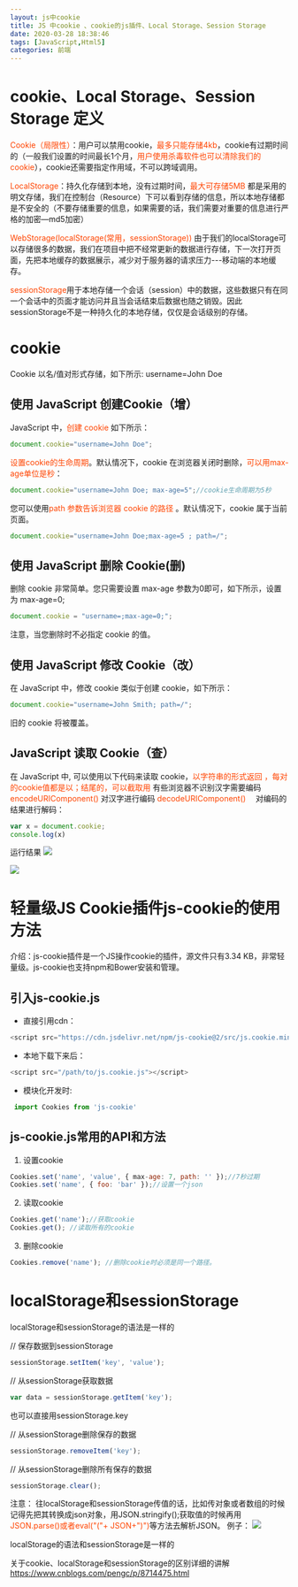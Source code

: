 ```yaml
---
layout: js中cookie
title: JS 中cookie 、cookie的js插件、Local Storage、Session Storage
date: 2020-03-28 18:38:46
tags: [JavaScript,Html5]
categories: 前端
---
```



# cookie、Local Storage、Session Storage 定义
<font color="#f40">Cookie（局限性）</font>：用户可以禁用cookie，<font color="#f40">最多只能存储4kb</font>，cookie有过期时间的（一般我们设置的时间最长1个月，<font color="#f40">用户使用杀毒软件也可以清除我们的cookie</font>），cookie还需要指定作用域，不可以跨域调用。

<font color="#f40">LocalStorage</font>：持久化存储到本地，没有过期时间，<font color="#f40">最大可存储5MB</font>
都是采用的明文存储，我们在控制台（Resource）下可以看到存储的信息，所以本地存储都是不安全的（不要存储重要的信息，如果需要的话，我们需要对重要的信息进行严格的加密—md5加密）

<font color="#f40">WebStorage(localStorage(常用，sessionStorage))</font>
由于我们的localStorage可以存储很多的数据，我们在项目中把不经常更新的数据进行存储，下一次打开页面，先把本地缓存的数据展示，减少对于服务器的请求压力---移动端的本地缓存。

<font color="#f40">sessionStorage</font>用于本地存储一个会话（session）中的数据，这些数据只有在同一个会话中的页面才能访问并且当会话结束后数据也随之销毁。因此sessionStorage不是一种持久化的本地存储，仅仅是会话级别的存储。

<!-- more -->
# cookie
Cookie 以名/值对形式存储，如下所示:
username=John Doe
## 使用 JavaScript 创建Cookie（增）
JavaScript 中，<font color="#f40">创建 cookie</font> 如下所示：
```js
document.cookie="username=John Doe";
```
<font color="#f40">设置cookie的生命周期</font>。默认情况下，cookie 在浏览器关闭时删除，<font color="#f40">可以用max-age单位是秒</font>：
```js
document.cookie="username=John Doe; max-age=5";//cookie生命周期为5秒
```
您可以使用<font color="#f40">path 参数告诉浏览器 cookie 的路径</font> 。默认情况下，cookie 属于当前页面。
```js
document.cookie="username=John Doe;max-age=5 ; path=/";
```

## 使用 JavaScript 删除 Cookie(删)
删除 cookie 非常简单。您只需要设置 max-age 参数为0即可，如下所示，设置为 max-age=0;
```js
document.cookie = "username=;max-age=0;";
```
注意，当您删除时不必指定 cookie 的值。

## 使用 JavaScript 修改 Cookie（改）
在 JavaScript 中，修改 cookie 类似于创建 cookie，如下所示：
```js
document.cookie="username=John Smith; path=/";
```
旧的 cookie 将被覆盖。

##  JavaScript 读取 Cookie（查）
在 JavaScript 中, 可以使用以下代码来读取 cookie，<font color="#f40">以字符串的形式返回 ，每对的cookie值都是以；结尾的，可以截取用</font>
有些浏览器不识别汉字需要编码
<font color="#f40">encodeURIComponent()</font>    对汉字进行编码
<font color="#f40">decodeURIComponent()</font>　  对编码的结果进行解码：
```js
var x = document.cookie;
console.log(x)
```
运行结果
![](/JS%20中cookie%20、cookie的js插件、Local%20Storage、Session%20Storage/1.png)

![](/JS%20中cookie%20、cookie的js插件、Local%20Storage、Session%20Storage/2.png)

# 轻量级JS Cookie插件js-cookie的使用方法
介绍：js-cookie插件是一个JS操作cookie的插件，源文件只有3.34 KB，非常轻量级。js-cookie也支持npm和Bower安装和管理。
## 引入js-cookie.js
- 直接引用cdn：
```js
<script src="https://cdn.jsdelivr.net/npm/js-cookie@2/src/js.cookie.min.js"></script>
```

- 本地下载下来后：
```js
<script src="/path/to/js.cookie.js"></script>
```

- 模块化开发时:
```js
 import Cookies from 'js-cookie'
 ```
 
## js-cookie.js常用的API和方法
1. 设置cookie
```js
Cookies.set('name', 'value', { max-age: 7, path: '' });//7秒过期
Cookies.set('name', { foo: 'bar' });//设置一个json
```

2. 读取cookie
```js
Cookies.get('name');//获取cookie
Cookies.get(); //读取所有的cookie
```

3. 删除cookie
```js
Cookies.remove('name'); //删除cookie时必须是同一个路径。
```


# localStorage和sessionStorage
localStorage和sessionStorage的语法是一样的

// 保存数据到sessionStorage
```js
sessionStorage.setItem('key', 'value');
```

// 从sessionStorage获取数据
```js
var data = sessionStorage.getItem('key');
```
也可以直接用sessionStorage.key

// 从sessionStorage删除保存的数据
```js
sessionStorage.removeItem('key');
```

// 从sessionStorage删除所有保存的数据
```js
sessionStorage.clear();
```

注意：
往localStorage和sessionStorage传值的话，比如传对象或者数组的时候记得先把其转换成json对象，用JSON.stringify();获取值的时候再用<font color="#f40">JSON.parse()或者eval("("+ JSON+")")</font>等方法去解析JSON。
例子：
![](/JS%20中cookie%20、cookie的js插件、Local%20Storage、Session%20Storage/3.png)

localStorage的语法和sessionStorage是一样的

关于cookie、localStorage和sessionStorage的区别详细的讲解
https://www.cnblogs.com/pengc/p/8714475.html
